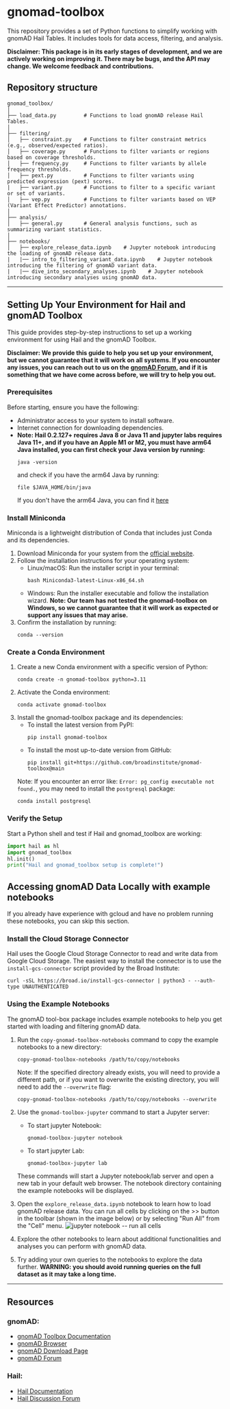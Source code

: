 # gnomad-toolbox
This repository provides a set of Python functions to simplify working with gnomAD Hail Tables. It includes tools for
data access, filtering, and analysis.

**Disclaimer: This package is in its early stages of development, and we are actively working on improving it. There may
be bugs, and the API may change. We welcome feedback and contributions.**

## Repository structure
```
gnomad_toolbox/
│
├── load_data.py         # Functions to load gnomAD release Hail Tables.
│
├── filtering/
│   ├── constraint.py    # Functions to filter constraint metrics (e.g., observed/expected ratios).
│   ├── coverage.py      # Functions to filter variants or regions based on coverage thresholds.
│   ├── frequency.py     # Functions to filter variants by allele frequency thresholds.
│   ├── pext.py          # Functions to filter variants using predicted expression (pext) scores.
|   ├── variant.py       # Functions to filter to a specific variant or set of variants.
│   ├── vep.py           # Functions to filter variants based on VEP (Variant Effect Predictor) annotations.
│
├── analysis/
│   ├── general.py       # General analysis functions, such as summarizing variant statistics.
│
├── notebooks/
│   ├── explore_release_data.ipynb    # Jupyter notebook introducing the loading of gnomAD release data.
|   |── intro_to_filtering_variant_data.ipynb    # Jupyter notebook introducing the filtering of gnomAD variant data.
|   |── dive_into_secondary_analyses.ipynb    # Jupyter notebook introducing secondary analyses using gnomAD data.
```

---

## Setting Up Your Environment for Hail and gnomAD Toolbox

This guide provides step-by-step instructions to set up a working environment for
using Hail and the gnomAD Toolbox.

**Disclaimer: We provide this guide to help you set up your environment, but we cannot
guarantee that it will work on all systems. If you encounter any issues, you can
reach out to us on the [gnomAD Forum](https://discuss.gnomad.broadinstitute.org), and
if it is something that we have come across before, we will try to help you out.**

### Prerequisites

Before starting, ensure you have the following:
* Administrator access to your system to install software.
* Internet connection for downloading dependencies.
* **Note: Hail 0.2.127+ requires Java 8 or Java 11 and jupyter labs requires Java
11+, and if you have an Apple M1 or M2, you must have arm64 Java installed, you
can first check your Java version by running:**
  ```commandline
  java -version
  ```
  and check if you have the arm64 Java by running:
  ```commandline
  file $JAVA_HOME/bin/java
  ```
  If you don't have the arm64 Java, you can find it [here](https://www.azul.com/downloads/?os=macos&architecture=arm-64-bit&package=jre#zulu)

### Install Miniconda
Miniconda is a lightweight distribution of Conda that includes just Conda and its dependencies.
1. Download Miniconda for your system from the [official website](https://docs.anaconda.com/miniconda/install/).
2. Follow the installation instructions for your operating system:
   * Linux/macOS: Run the installer script in your terminal:
      ```commandline
      bash Miniconda3-latest-Linux-x86_64.sh
      ```
   * Windows: Run the installer executable and follow the installation wizard.
   **Note: Our team has not tested the gnomad-toolbox on Windows, so we cannot guarantee that it will
   work as expected or support any issues that may arise.**
3. Confirm the installation by running:
   ```commandline
   conda --version
   ```

### Create a Conda Environment
1. Create a new Conda environment with a specific version of Python:
   ```commandline
   conda create -n gnomad-toolbox python=3.11
   ```
2. Activate the Conda environment:
   ```commandline
   conda activate gnomad-toolbox
   ```
3. Install the gnomad-toolbox package and its dependencies:
   * To install the latest version from PyPI:
      ```commandline
      pip install gnomad-toolbox
      ```
   * To install the most up-to-date version from GitHub:
      ```commandline
      pip install git+https://github.com/broadinstitute/gnomad-toolbox@main
      ```
   Note: If you encounter an error like: `Error: pg_config executable not found.`, you may need to install the `postgresql` package:
   ```commandline
   conda install postgresql
   ```

### Verify the Setup
Start a Python shell and test if Hail and gnomad_toolbox are working:
```python
import hail as hl
import gnomad_toolbox
hl.init()
print("Hail and gnomad_toolbox setup is complete!")
```

## Accessing gnomAD Data Locally with example notebooks
If you already have experience with gcloud and have no problem running these notebooks,
you can skip this section.

### Install the Cloud Storage Connector
Hail uses the Google Cloud Storage Connector to read and write data from Google Cloud Storage. The easiest way to
install the connector is to use the `install-gcs-connector` script provided by the Broad Institute:
```commandline
curl -sSL https://broad.io/install-gcs-connector | python3 - --auth-type UNAUTHENTICATED
```

### Using the Example Notebooks
The gnomAD tool-box package includes example notebooks to help you get started with
loading and filtering gnomAD data.

1. Run the `copy-gnomad-toolbox-notebooks` command to copy the example notebooks to a new directory:
   ```commandline
   copy-gnomad-toolbox-notebooks /path/to/copy/notebooks
   ```
   Note: If the specified directory already exists, you will need to provide a different path, or if you want to
   overwrite the existing directory, you will need to add the `--overwrite` flag:
   ```commandline
   copy-gnomad-toolbox-notebooks /path/to/copy/notebooks --overwrite
   ```

2. Use the `gnomad-toolbox-jupyter` command to start a Jupyter server:
   * To start jupyter Notebook:
      ```commandline
      gnomad-toolbox-jupyter notebook
      ```
   * To start jupyter Lab:
      ```commandline
      gnomad-toolbox-jupyter lab
      ```

   These commands will start a Jupyter notebook/lab server and open a new tab in your default web browser. The notebook
   directory containing the example notebooks will be displayed.

3. Open the `explore_release_data.ipynb` notebook to learn how to load gnomAD release data. You can run all cells by
clicking on the >> button in the toolbar (shown in the image below) or by selecting "Run All" from the "Cell" menu.
   ![jupyter notebook -- run all cells](images/run_all_cells.png)

4. Explore the other notebooks to learn about additional functionalities and analyses you can perform with gnomAD data.

5. Try adding your own queries to the notebooks to explore the data further.
**WARNING: you should avoid running queries on the full dataset as it may take a long time.**

---

## Resources

### gnomAD:
   * [gnomAD Toolbox Documentation](https://broadinstitute.github.io/gnomad-toolbox/)
   * [gnomAD Browser](https://gnomad.broadinstitute.org/)
   * [gnomAD Download Page](https://gnomad.broadinstitute.org/downloads)
   * [gnomAD Forum](https://discuss.gnomad.broadinstitute.org)

### Hail:
   * [Hail Documentation](https://hail.is/docs/0.2/index.html)
   * [Hail Discussion Forum](https://discuss.hail.is/)
